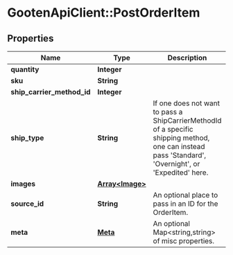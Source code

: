 # GootenApiClient::PostOrderItem

## Properties
Name | Type | Description | Notes
------------ | ------------- | ------------- | -------------
**quantity** | **Integer** |  | 
**sku** | **String** |  | 
**ship_carrier_method_id** | **Integer** |  | 
**ship_type** | **String** | If one does not want to pass a ShipCarrierMethodId of a specific shipping method, one can instead pass &#39;Standard&#39;, &#39;Overnight&#39;, or &#39;Expedited&#39; here. | 
**images** | [**Array&lt;Image&gt;**](Image.md) |  | 
**source_id** | **String** | An optional place to pass in an ID for the OrderItem. | 
**meta** | [**Meta**](Meta.md) | An optional Map&lt;string,string&gt; of misc properties. | 


